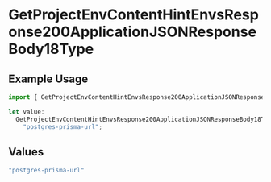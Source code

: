 # GetProjectEnvContentHintEnvsResponse200ApplicationJSONResponseBody18Type

## Example Usage

```typescript
import { GetProjectEnvContentHintEnvsResponse200ApplicationJSONResponseBody18Type } from "@vercel/sdk/models/operations";

let value:
  GetProjectEnvContentHintEnvsResponse200ApplicationJSONResponseBody18Type =
    "postgres-prisma-url";
```

## Values

```typescript
"postgres-prisma-url"
```